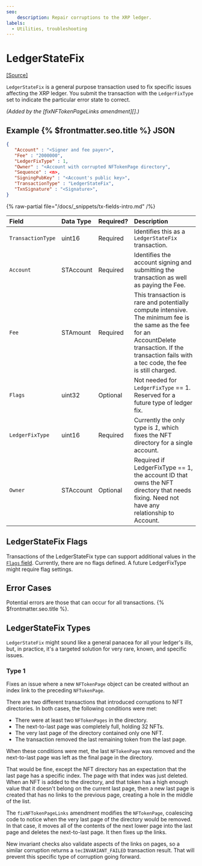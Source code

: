 ```yaml
---
seo:
    description: Repair corruptions to the XRP ledger.
labels:
  - Utilities, troubleshooting
---
```

# LedgerStateFix
[[Source]]()

`LedgerStateFix` is a general purpose transaction used to fix specific issues affecting the XRP ledger. You submit the transaction with the `LedgerFixType` set to indicate the particular  error state to correct.

_(Added by the [fixNFTokenPageLinks amendment][].)_

## Example {% $frontmatter.seo.title %} JSON

```json
{
   "Account" : "<Signer and fee payer>",
   "Fee" : "2000000",
   "LedgerFixType" : 1,
   "Owner" : "<Account with corrupted NFTokenPage directory",
   "Sequence" : <n>,
   "SigningPubKey" : "<Account's public key>",
   "TransactionType" : "LedgerStateFix",
   "TxnSignature" : "<Signature>",
}
```

{% raw-partial file="/docs/_snippets/tx-fields-intro.md" /%}

| Field | Data Type  | Required? | Description |
|:------|:-----------|:----------|:------------|
| `TransactionType` | uint16 | Required | Identifies this as a `LedgerStateFix` transaction. |
| `Account` | STAccount | Required | Identifies the account signing and submitting the transaction as well as paying the Fee. |
| `Fee` | STAmount | Required | This transaction is rare and potentially compute intensive. The minimum fee is the same as the fee for an AccountDelete transaction. If the transaction fails with a tec code, the fee is still charged. |
| `Flags` | uint32 | Optional | Not needed for `LedgerFixType` == 1. Reserved for a future type of ledger fix. |
| `LedgerFixType` | uint16 | Required | Currently the only type is _1_, which fixes the NFT directory for a single account. |
| `Owner` | STAccount | Optional | Required if LedgerFixType == 1, the account ID that owns the NFT directory that needs fixing. Need not have any relationship to Account. |

## LedgerStateFix Flags

Transactions of the LedgerStateFix type can support additional values in the [`Flags` field](../common-fields.md#flags-field). Currently, there are no flags defined. A future LedgerFixType might require flag settings.

## Error Cases

Potential errors are those that can occur for all transactions. {% $frontmatter.seo.title %}. 

## LedgerStateFix Types

`LedgerStateFix` might sound like a general panacea for all your ledger's ills, but, in practice, it's a targeted solution for very rare, known, and specific issues.

### Type 1

Fixes an issue where a new `NFTokenPage` object can be created without an index link to the preceding `NFTokenPage`.

There are two different transactions that introduced corruptions to NFT directories. In both cases, the following conditions were met:

- There were at least two `NFTokenPages` in the directory.
- The next-to-last page was completely full, holding 32 NFTs.
- The very last page of the directory contained only one NFT.
- The transaction removed the last remaining token from the last page.

When these conditions were met, the last `NFTokenPage` was removed and the next-to-last page was left as the final page in the directory.

That would be fine, except the NFT directory has an expectation that the last page has a specific index. The page with that index was just deleted. When an NFT is added to the directory, and that token has a high enough value that it doesn't belong on the current last page, then a new last page is created that has no links to the previous page, creating a hole in the middle of the list.

The `fixNFTokenPageLinks` amendment modifies the `NFTokenPage`, coalescing code to notice when the very last page of the directory would be removed. In that case, it moves all of the contents of the next lower page into the last page and deletes the next-to-last page. It then fixes up the links.

New invariant checks also validate aspects of the links on pages, so a similar corruption returns a `tecINVARIANT_FAILED` transaction result. That will prevent this specific type of corruption going forward.
